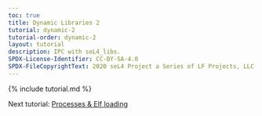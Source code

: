 ```yaml
---
toc: true
title: Dynamic Libraries 2
tutorial: dynamic-2
tutorial-order: dynamic-2
layout: tutorial
description: IPC with seL4_libs.
SPDX-License-Identifier: CC-BY-SA-4.0
SPDX-FileCopyrightText: 2020 seL4 Project a Series of LF Projects, LLC.
---
```

{% include tutorial.md %}
<script src="{{ base.url | prepend: site.url }}/assets/js/toggle-markdown.js"></script>


Next tutorial: <a href="dynamic-3">Processes & Elf loading</a>

